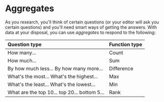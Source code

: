 # Aggregates

As you research, you'll think of certain questions (or your editor will ask you certain questions) and you'll need smart ways of getting the answers. With data at your disposal, you can use _aggregates_ to respond to the following:

|Question type|Function type|
|:--|:--|
|How many...|Count|
|How much...|Sum|
|By how much less... By how many more...|Difference|
|What's the most... What's the highest...|Max|
|What's the least... What's the lowest...|Min|
|What are the top 10... top 20... bottom 5...|Rank|

